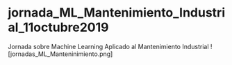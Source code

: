 # jornada_ML_Mantenimiento_Industrial_11octubre2019
Jornada sobre Machine Learning Aplicado al Mantenimiento Industrial
![jornadas_ML_Manteninimiento.png]
